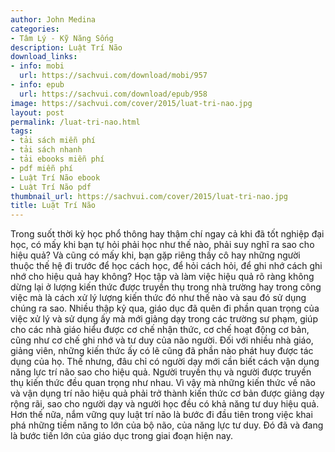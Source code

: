 ```yaml
---
author: John Medina
categories:
- Tâm Lý - Kỹ Năng Sống
description: Luật Trí Não
download_links:
- info: mobi
  url: https://sachvui.com/download/mobi/957
- info: epub
  url: https://sachvui.com/download/epub/958
image: https://sachvui.com/cover/2015/luat-tri-nao.jpg
layout: post
permalink: /luat-tri-nao.html
tags:
- tải sách miễn phí
- tải sách nhanh
- tải ebooks miễn phí
- pdf miễn phí
- Luật Trí Não ebook
- Luật Trí Não pdf
thumbnail_url: https://sachvui.com/cover/2015/luat-tri-nao.jpg
title: Luật Trí Não
---
```


 <div class="item-desc text-justify"> Trong suốt thời kỳ học phổ thông hay thậm chí ngay cả khi đã tốt nghiệp đại học, có mấy khi bạn tự hỏi phải học như thế nào, phải suy nghĩ ra sao cho hiệu quả? Và cũng có mấy khi, bạn gặp riêng thầy cô hay những người thuộc thế hệ đi trước để học cách học, để hỏi cách hỏi, để ghi nhớ cách ghi nhớ cho hiệu quả hay không? Học tập và làm việc hiệu quả rõ ràng không dừng lại ở lượng kiến thức được truyền thụ trong nhà trường hay trong công việc mà là cách xử lý lượng kiến thức đó như thế nào và sau đó sử dụng chúng ra sao. Nhiều thập kỷ qua, giáo dục đã quên đi phần quan trọng của việc xử lý và sử dụng ấy mà mới giảng dạy trong các trường sư phạm, giúp cho các nhà giáo hiểu được cơ chế nhận thức, cơ chế hoạt động cơ bản, cũng như cơ chế ghi nhớ và tư duy của não người. Đối với nhiều nhà giáo, giảng viên, những kiến thức ấy có lẽ cũng đã phần nào phát huy được tác dụng của họ. Thế nhưng, đâu chỉ có người dạy mới cần biết cách vận dụng năng lực trí não sao cho hiệu quả. Người truyền thụ và người được truyền thụ kiến thức đều quan trọng như nhau. Vì vậy mà những kiến thức về não và vận dụng trí não hiệu quả phải trở thành kiến thức cơ bản được giảng dạy rộng rãi, sao cho người dạy và người học đều có khả năng tư duy hiệu quả. Hơn thế nữa, nắm vững quy luật trí não là bước đi đầu tiên trong việc khai phá những tiềm năng to lớn của bộ não, của năng lực tư duy. Đó đã và đang là bước tiến lớn của giáo dục trong giai đoạn hiện nay. </div>